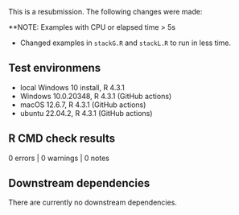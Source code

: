 This is a resubmission. The following changes were made: 

**NOTE: Examples with CPU or elapsed time > 5s
* Changed examples in `stackG.R` and `stackL.R` to run in less time. 

## Test environmens

* local Windows 10 install, R 4.3.1
* Windows 10.0.20348, R 4.3.1 (GitHub actions)
* macOS 12.6.7, R 4.3.1 (GitHub actions)
* ubuntu 22.04.2, R 4.3.1 (GitHub actions)

## R CMD check results

0 errors | 0 warnings | 0 notes

## Downstream dependencies

There are currently no downstream dependencies. 
